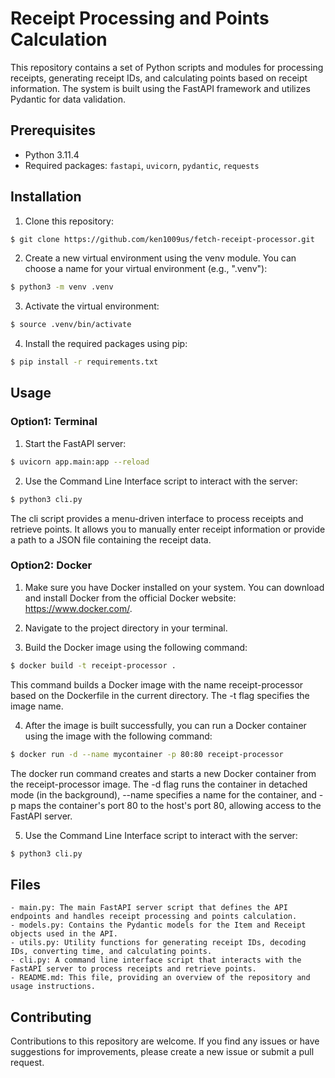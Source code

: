 # Receipt Processing and Points Calculation

This repository contains a set of Python scripts and modules for processing receipts, generating receipt IDs, and calculating points based on receipt information. The system is built using the FastAPI framework and utilizes Pydantic for data validation.

## Prerequisites

- Python 3.11.4
- Required packages: `fastapi`, `uvicorn`, `pydantic`, `requests`

## Installation

1. Clone this repository:

```bash
$ git clone https://github.com/ken1009us/fetch-receipt-processor.git
```

2. Create a new virtual environment using the venv module. You can choose a name for your virtual environment (e.g., ".venv"):

```bash
$ python3 -m venv .venv
```

3. Activate the virtual environment:

```bash
$ source .venv/bin/activate
```

4. Install the required packages using pip:

```bash
$ pip install -r requirements.txt
```

## Usage

### Option1: Terminal

1. Start the FastAPI server:

```bash
$ uvicorn app.main:app --reload
```

2. Use the Command Line Interface script to interact with the server:

```bash
$ python3 cli.py
```

The cli script provides a menu-driven interface to process receipts and retrieve points. It allows you to manually enter receipt information or provide a path to a JSON file containing the receipt data.

### Option2: Docker

1. Make sure you have Docker installed on your system. You can download and install Docker from the official Docker website: https://www.docker.com/.

2. Navigate to the project directory in your terminal.

3. Build the Docker image using the following command:

```bash
$ docker build -t receipt-processor .
```

This command builds a Docker image with the name receipt-processor based on the Dockerfile in the current directory. The -t flag specifies the image name.

4. After the image is built successfully, you can run a Docker container using the image with the following command:

```bash
$ docker run -d --name mycontainer -p 80:80 receipt-processor
```

The docker run command creates and starts a new Docker container from the receipt-processor image. The -d flag runs the container in detached mode (in the background), --name specifies a name for the container, and -p maps the container's port 80 to the host's port 80, allowing access to the FastAPI server.

5. Use the Command Line Interface script to interact with the server:

```bash
$ python3 cli.py
```


## Files

```
- main.py: The main FastAPI server script that defines the API endpoints and handles receipt processing and points calculation.
- models.py: Contains the Pydantic models for the Item and Receipt objects used in the API.
- utils.py: Utility functions for generating receipt IDs, decoding IDs, converting time, and calculating points.
- cli.py: A command line interface script that interacts with the FastAPI server to process receipts and retrieve points.
- README.md: This file, providing an overview of the repository and usage instructions.
```

## Contributing

Contributions to this repository are welcome. If you find any issues or have suggestions for improvements, please create a new issue or submit a pull request.

